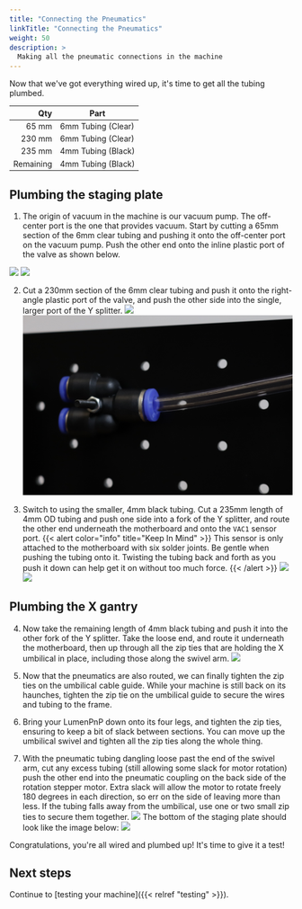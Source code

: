 ```yaml
---
title: "Connecting the Pneumatics"
linkTitle: "Connecting the Pneumatics"
weight: 50
description: >
  Making all the pneumatic connections in the machine
---
```


Now that we've got everything wired up, it's time to get all the tubing plumbed.

|       Qty | Part                |
|----------:|---------------------|
|     65 mm | 6mm Tubing (Clear)  |
|    230 mm | 6mm Tubing (Clear)  |
|    235 mm | 4mm Tubing (Black)  |
| Remaining | 4mm Tubing (Black)  |

## Plumbing the staging plate

1. The origin of vacuum in the machine is our vacuum pump. The off-center port is the one that provides vacuum. Start by cutting a 65mm section of the 6mm clear tubing and pushing it onto the off-center port on the vacuum pump. Push the other end onto the inline plastic port of the valve as shown below.

  ![](images/IMG_0728.JPG)
  ![](images/IMG_0729.JPG)


2. Cut a 230mm section of the 6mm clear tubing and push it onto the right-angle plastic port of the valve, and push the other side into the single, larger port of the Y splitter.
  ![](images/IMG_0745.JPG)
  ![](images/IMG_0731.JPG)

3. Switch to using the smaller, 4mm black tubing. Cut a 235mm length of 4mm OD tubing and push one side into a fork of the Y splitter, and route the other end underneath the motherboard and onto the `VAC1` sensor port.
  {{< alert color="info" title="Keep In Mind" >}}
  This sensor is only attached to the motherboard with six solder joints. Be gentle when pushing the tubing onto it. Twisting the tubing back and forth as you push it down can help get it on without too much force.
  {{< /alert >}}
  ![](images/IMG_0733.JPG)
  ![](images/IMG_0736.JPG)

## Plumbing the X gantry

4. Now take the remaining length of 4mm black tubing and push it into the other fork of the Y splitter. Take the loose end, and route it underneath the motherboard, then up through all the zip ties that are holding the X umbilical in place, including those along the swivel arm.
  ![](images/IMG_0824.JPG)

5. Now that the pneumatics are also routed, we can finally tighten the zip ties on the umbilical cable guide. While your machine is still back on its haunches, tighten the zip tie on the umbilical guide to secure the wires and tubing to the frame.

6. Bring your LumenPnP down onto its four legs, and tighten the zip ties, ensuring to keep a bit of slack between sections. You can move up the umbilical swivel and tighten all the zip ties along the whole thing.

7. With the pneumatic tubing dangling loose past the end of the swivel arm, cut any excess tubing (still allowing some slack for motor rotation) push the other end into the pneumatic coupling on the back side of the rotation stepper motor. Extra slack will allow the motor to rotate freely 180 degrees in each direction, so err on the side of leaving more than less. If the tubing falls away from the umbilical, use one or two small zip ties to secure them together.
  ![](images/IMG_0825.JPG)
  The bottom of the staging plate should look like the image below:
  ![](images/IMG_0746.JPG)

Congratulations, you're all wired and plumbed up! It's time to give it a test!

## Next steps

Continue to [testing your machine]({{< relref "testing" >}}).